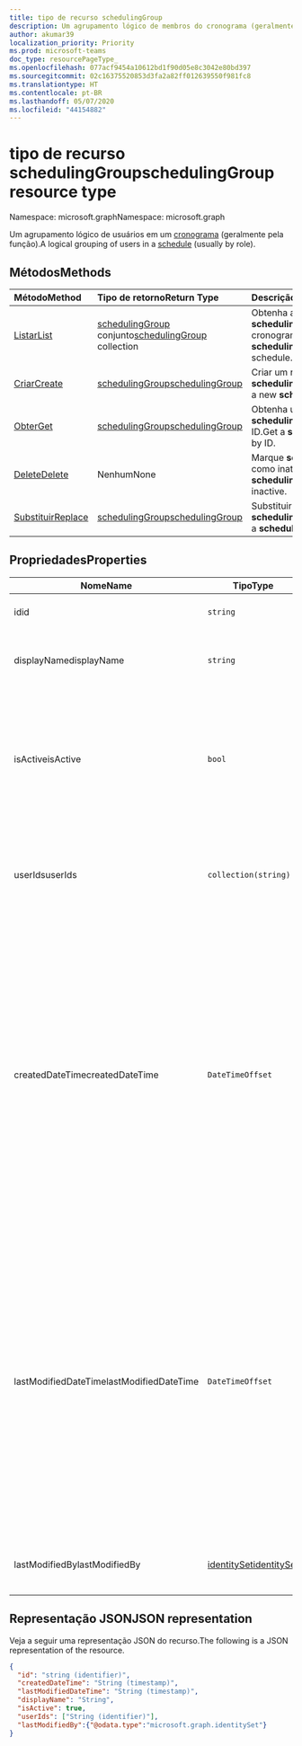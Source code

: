 ```yaml
---
title: tipo de recurso schedulingGroup
description: Um agrupamento lógico de membros do cronograma (geralmente pela função).
author: akumar39
localization_priority: Priority
ms.prod: microsoft-teams
doc_type: resourcePageType_
ms.openlocfilehash: 077acf9454a10612bd1f90d05e8c3042e80bd397
ms.sourcegitcommit: 02c16375520853d3fa2a82ff012639550f981fc8
ms.translationtype: HT
ms.contentlocale: pt-BR
ms.lasthandoff: 05/07/2020
ms.locfileid: "44154882"
---
```

# <a name="schedulinggroup-resource-type"></a><span data-ttu-id="4f635-103">tipo de recurso schedulingGroup</span><span class="sxs-lookup"><span data-stu-id="4f635-103">schedulingGroup resource type</span></span>

<span data-ttu-id="4f635-104">Namespace: microsoft.graph</span><span class="sxs-lookup"><span data-stu-id="4f635-104">Namespace: microsoft.graph</span></span>

<span data-ttu-id="4f635-105">Um agrupamento lógico de usuários em um [cronograma](schedule.md) (geralmente pela função).</span><span class="sxs-lookup"><span data-stu-id="4f635-105">A logical grouping of users in a [schedule](schedule.md) (usually by role).</span></span> 

## <a name="methods"></a><span data-ttu-id="4f635-106">Métodos</span><span class="sxs-lookup"><span data-stu-id="4f635-106">Methods</span></span>

| <span data-ttu-id="4f635-107">Método</span><span class="sxs-lookup"><span data-stu-id="4f635-107">Method</span></span>       | <span data-ttu-id="4f635-108">Tipo de retorno</span><span class="sxs-lookup"><span data-stu-id="4f635-108">Return Type</span></span>  |<span data-ttu-id="4f635-109">Descrição</span><span class="sxs-lookup"><span data-stu-id="4f635-109">Description</span></span>|
|:---------------|:--------|:----------|
|[<span data-ttu-id="4f635-110">Listar</span><span class="sxs-lookup"><span data-stu-id="4f635-110">List</span></span>](../api/schedule-list-schedulinggroups.md) | <span data-ttu-id="4f635-111">[schedulingGroup](schedulinggroup.md) conjunto</span><span class="sxs-lookup"><span data-stu-id="4f635-111">[schedulingGroup](schedulinggroup.md) collection</span></span> | <span data-ttu-id="4f635-112">Obtenha a lista de **schedulingGroups** em um cronograma.</span><span class="sxs-lookup"><span data-stu-id="4f635-112">Get the list of **schedulingGroups** in a schedule.</span></span>|
|[<span data-ttu-id="4f635-113">Criar</span><span class="sxs-lookup"><span data-stu-id="4f635-113">Create</span></span>](../api/schedule-post-schedulinggroups.md) | [<span data-ttu-id="4f635-114">schedulingGroup</span><span class="sxs-lookup"><span data-stu-id="4f635-114">schedulingGroup</span></span>](schedulinggroup.md) | <span data-ttu-id="4f635-115">Criar um nov **schedulingGroup**.</span><span class="sxs-lookup"><span data-stu-id="4f635-115">Create a new **schedulingGroup**.</span></span>|
|[<span data-ttu-id="4f635-116">Obter</span><span class="sxs-lookup"><span data-stu-id="4f635-116">Get</span></span>](../api/schedulinggroup-get.md) | [<span data-ttu-id="4f635-117">schedulingGroup</span><span class="sxs-lookup"><span data-stu-id="4f635-117">schedulingGroup</span></span>](schedulinggroup.md) | <span data-ttu-id="4f635-118">Obtenha um **schedulingGroup** por ID.</span><span class="sxs-lookup"><span data-stu-id="4f635-118">Get a **schedulingGroup** by ID.</span></span>|
|[<span data-ttu-id="4f635-119">Delete</span><span class="sxs-lookup"><span data-stu-id="4f635-119">Delete</span></span>](../api/schedulinggroup-delete.md) | <span data-ttu-id="4f635-120">Nenhum</span><span class="sxs-lookup"><span data-stu-id="4f635-120">None</span></span> | <span data-ttu-id="4f635-121">Marque **schedulingGroup** como inativo.</span><span class="sxs-lookup"><span data-stu-id="4f635-121">Mark **schedulingGroup** as inactive.</span></span>|
|[<span data-ttu-id="4f635-122">Substituir</span><span class="sxs-lookup"><span data-stu-id="4f635-122">Replace</span></span>](../api/schedulinggroup-put.md) | [<span data-ttu-id="4f635-123">schedulingGroup</span><span class="sxs-lookup"><span data-stu-id="4f635-123">schedulingGroup</span></span>](schedulinggroup.md) | <span data-ttu-id="4f635-124">Substituir **schedulingGroup**.</span><span class="sxs-lookup"><span data-stu-id="4f635-124">Replace a **schedulingGroup**.</span></span>|

## <a name="properties"></a><span data-ttu-id="4f635-125">Propriedades</span><span class="sxs-lookup"><span data-stu-id="4f635-125">Properties</span></span>
|<span data-ttu-id="4f635-126">Nome</span><span class="sxs-lookup"><span data-stu-id="4f635-126">Name</span></span>          |<span data-ttu-id="4f635-127">Tipo</span><span class="sxs-lookup"><span data-stu-id="4f635-127">Type</span></span>           |<span data-ttu-id="4f635-128">Descrição</span><span class="sxs-lookup"><span data-stu-id="4f635-128">Description</span></span>                                                                                 |
|--------------|---------------|--------------------------------------------------------------------------------------------|
| <span data-ttu-id="4f635-129">id</span><span class="sxs-lookup"><span data-stu-id="4f635-129">id</span></span>            | `string`      |<span data-ttu-id="4f635-130">ID do **schedulingGroup**.</span><span class="sxs-lookup"><span data-stu-id="4f635-130">ID of the **schedulingGroup**.</span></span>|
| <span data-ttu-id="4f635-131">displayName</span><span class="sxs-lookup"><span data-stu-id="4f635-131">displayName</span></span>   | `string`      | <span data-ttu-id="4f635-132">O nome de exibição do**schedulingGroup**.</span><span class="sxs-lookup"><span data-stu-id="4f635-132">The display name for the **schedulingGroup**.</span></span> <span data-ttu-id="4f635-133">Obrigatório.</span><span class="sxs-lookup"><span data-stu-id="4f635-133">Required.</span></span> |
| <span data-ttu-id="4f635-134">isActive</span><span class="sxs-lookup"><span data-stu-id="4f635-134">isActive</span></span>          |`bool`      | <span data-ttu-id="4f635-135">Indica se o `schedulingGroup` pode ser usada na criação de novas entidades ou atualizar as existentes.</span><span class="sxs-lookup"><span data-stu-id="4f635-135">Indicates whether the `schedulingGroup` can be used when creating new entities or updating existing ones.</span></span> <span data-ttu-id="4f635-136">Obrigatório.</span><span class="sxs-lookup"><span data-stu-id="4f635-136">Required.</span></span> |
| <span data-ttu-id="4f635-137">userIds</span><span class="sxs-lookup"><span data-stu-id="4f635-137">userIds</span></span>       | `collection(string)`    |  <span data-ttu-id="4f635-138">A lista de IDs de usuários que são membros do**schedulingGroup**.</span><span class="sxs-lookup"><span data-stu-id="4f635-138">The list of user IDs that are a member of the **schedulingGroup**.</span></span> <span data-ttu-id="4f635-139">Obrigatório.</span><span class="sxs-lookup"><span data-stu-id="4f635-139">Required.</span></span> |
| <span data-ttu-id="4f635-140">createdDateTime</span><span class="sxs-lookup"><span data-stu-id="4f635-140">createdDateTime</span></span>       |`DateTimeOffset`        |<span data-ttu-id="4f635-141">O carimbo de hora em que esse **schedulingGroup** foi criado pela primeira vez.</span><span class="sxs-lookup"><span data-stu-id="4f635-141">The time stamp in which this **schedulingGroup** was first created.</span></span> <span data-ttu-id="4f635-142">O tipo Timestamp representa informações de data e hora usando o formato ISO 8601 e está sempre no horário UTC.</span><span class="sxs-lookup"><span data-stu-id="4f635-142">The Timestamp type represents date and time information using ISO 8601 format and is always in UTC time.</span></span> <span data-ttu-id="4f635-143">Por exemplo, meia-noite em UTC no dia 1º de janeiro de 2014 teria esta aparência: '2014-01-01T00:00:00Z'.</span><span class="sxs-lookup"><span data-stu-id="4f635-143">For example, midnight UTC on Jan 1, 2014 would look like this: '2014-01-01T00:00:00Z'.</span></span> |
| <span data-ttu-id="4f635-144">lastModifiedDateTime</span><span class="sxs-lookup"><span data-stu-id="4f635-144">lastModifiedDateTime</span></span>      |`DateTimeOffset`        |<span data-ttu-id="4f635-145">O carimbo de hora em que esse **schedulingGroup** foi criado pela última vez.</span><span class="sxs-lookup"><span data-stu-id="4f635-145">The time stamp in which this **schedulingGroup** was last updated.</span></span> <span data-ttu-id="4f635-146">O tipo Timestamp representa informações de data e hora usando o formato ISO 8601 e está sempre no horário UTC.</span><span class="sxs-lookup"><span data-stu-id="4f635-146">The Timestamp type represents date and time information using ISO 8601 format and is always in UTC time.</span></span> <span data-ttu-id="4f635-147">Por exemplo, meia-noite em UTC no dia 1º de janeiro de 2014 teria esta aparência: '2014-01-01T00:00:00Z'.</span><span class="sxs-lookup"><span data-stu-id="4f635-147">For example, midnight UTC on Jan 1, 2014 would look like this: '2014-01-01T00:00:00Z'.</span></span> |
| <span data-ttu-id="4f635-148">lastModifiedBy</span><span class="sxs-lookup"><span data-stu-id="4f635-148">lastModifiedBy</span></span>        | [<span data-ttu-id="4f635-149">identitySet</span><span class="sxs-lookup"><span data-stu-id="4f635-149">identitySet</span></span>](identityset.md) |<span data-ttu-id="4f635-150">A identidade da última atualização desse **schedulingGroup**.</span><span class="sxs-lookup"><span data-stu-id="4f635-150">The identity that last updated this **schedulingGroup**.</span></span>|

## <a name="json-representation"></a><span data-ttu-id="4f635-151">Representação JSON</span><span class="sxs-lookup"><span data-stu-id="4f635-151">JSON representation</span></span>

<span data-ttu-id="4f635-152">Veja a seguir uma representação JSON do recurso.</span><span class="sxs-lookup"><span data-stu-id="4f635-152">The following is a JSON representation of the resource.</span></span>

<!-- {
  "blockType": "resource",
  "keyProperty": "id",
  "@odata.type": "microsoft.graph.schedulingGroup",
  "baseType": "microsoft.graph.changeTrackedEntity"
}-->

```json
{
  "id": "string (identifier)",
  "createdDateTime": "String (timestamp)",
  "lastModifiedDateTime": "String (timestamp)",
  "displayName": "String",
  "isActive": true,
  "userIds": ["String (identifier)"],
  "lastModifiedBy":{"@odata.type":"microsoft.graph.identitySet"}
}
```


<!-- uuid: 8fcb5dbc-d5aa-4681-8e31-b001d5168d79
2015-10-25 14:57:30 UTC -->
<!--
{
  "type": "#page.annotation",
  "description": "schedulingGroup resource",
  "keywords": "",
  "section": "documentation",
  "tocPath": "",
  "suppressions": []
}
-->
